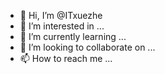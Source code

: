- 👋 Hi, I’m @ITxuezhe
- 👀 I’m interested in ...
- 🌱 I’m currently learning ...
- 💞️ I’m looking to collaborate on ...
- 📫 How to reach me ...

<!---
ITxuezhe/ITxuezhe is a ✨ special ✨ repository because its `README.md` (this file) appears on your GitHub profile.
You can click the Preview link to take a look at your changes.
--->

